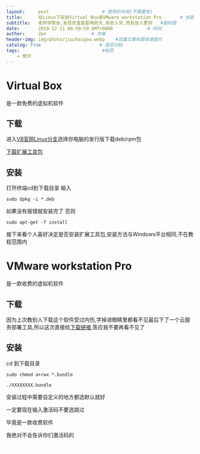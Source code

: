 ```yaml
---
layout:     post                    # 使用的布局(不需要改)
title:      在Linux下安装Virtual Box或VMware workstation Pro       # 标题
subtitle:   老同学聚会,发现贫富差距特别大,有些人穷,而有些人更穷   #副标题
date:       2019-12-11 00:59:59 GMT+0800             # 时间
author:     Zen                 # 作者
header-img: img/photo/jiuzhaigou.webp    #这篇文章标题背景图片
catalog: True                      # 是否归档
tags:                               #标签
    - 常识
---
```

# Virtual Box
是一款免费的虚拟机软件
## 下载
进入[VB官网Linux分支](https://www.virtualbox.org/wiki/Linux_Downloads)选择你电脑的发行版下载deb/rpm包

[下载扩展工具包](https://download.virtualbox.org/virtualbox/6.0.14/Oracle_VM_VirtualBox_Extension_Pack-6.0.14.vbox-extpack)

## 安装
打开终端cd到下载目录
输入

`sudo dpkg -i *.deb`

如果没有报错就安装完了
否则

`sudo apt-get -f install`

接下来看个人喜好决定是否安装扩展工具包,安装方法与Windows平台相同,不在教程范围内

# VMware workstation Pro
是一款收费的虚拟机软件
## 下载
因为上次教别人下载这个软件受过内伤,字掉进眼睛里都看不见最后下了一个云服务部署工具,所以这次直接给[下载链接](https://www.vmware.com/go/getworkstation-linux),答应我不要再看不见了
## 安装

cd 到下载目录

`sudo chmod a+rwx *.bundle `

`./XXXXXXXX.bundle`

安装过程中需要自定义的地方都选默认就好

一定要现在输入激活码不要选跳过

毕竟是一款收费软件

我绝对不会告诉你们激活码的

<font color=#FFFFFF>VG5HH-D6E04-0889Y-QXZET-QGUC8

